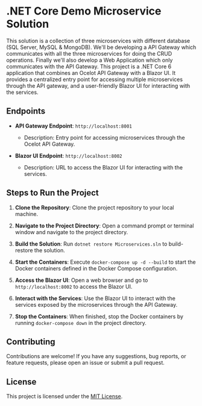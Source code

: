 # .NET Core Demo Microservice Solution

This solution is a collection of three microservices with different database (SQL Server, MySQL & MongoDB).
We'll be developing a API Gateway which communicates with all the three microservices for doing the CRUD operations. Finally we'll also develop a Web Application which only communicates with the API Gateway.
This project is a .NET Core 6 application that combines an Ocelot API Gateway with a Blazor UI. It provides a centralized entry point for accessing multiple microservices through the API gateway, and a user-friendly Blazor UI for interacting with the services.

## Endpoints

- **API Gateway Endpoint**: `http://localhost:8001`
  - Description: Entry point for accessing microservices through the Ocelot API Gateway.

- **Blazor UI Endpoint**: `http://localhost:8002`
  - Description: URL to access the Blazor UI for interacting with the services.

## Steps to Run the Project

1. **Clone the Repository**: Clone the project repository to your local machine.

2. **Navigate to the Project Directory**: Open a command prompt or terminal window and navigate to the project directory.

3. **Build the Solution**: Run `dotnet restore Microservices.sln` to build-restore the solution.

4. **Start the Containers**: Execute `docker-compose up -d --build` to start the Docker containers defined in the Docker Compose configuration.

5. **Access the Blazor UI**: Open a web browser and go to `http://localhost:8002` to access the Blazor UI.

6. **Interact with the Services**: Use the Blazor UI to interact with the services exposed by the microservices through the API Gateway.

7. **Stop the Containers**: When finished, stop the Docker containers by running `docker-compose down` in the project directory.

## Contributing

Contributions are welcome! If you have any suggestions, bug reports, or feature requests, please open an issue or submit a pull request.

## License

This project is licensed under the [MIT License](LICENSE).

